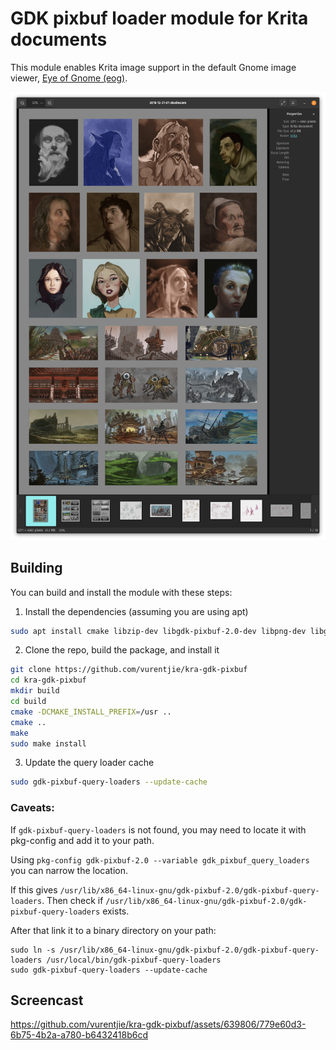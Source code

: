 # GDK pixbuf loader module for Krita documents

This module enables Krita image support in the default Gnome image viewer, [Eye of Gnome (eog)](https://wiki.gnome.org/Apps/EyeOfGnome).

![Screenshot](https://github.com/vurentjie/kra-gdk-pixbuf/blob/main/screenshot.png?raw=true)

## Building

You can build and install the module with these steps:

1. Install the dependencies (assuming you are using apt)
  ```sh
  sudo apt install cmake libzip-dev libgdk-pixbuf-2.0-dev libpng-dev libglib2.0-dev
  ```

2. Clone the repo, build the package, and install it
  ```sh
  git clone https://github.com/vurentjie/kra-gdk-pixbuf
  cd kra-gdk-pixbuf
  mkdir build
  cd build
  cmake -DCMAKE_INSTALL_PREFIX=/usr ..
  cmake ..
  make
  sudo make install
  ```

3. Update the query loader cache
  ```sh
  sudo gdk-pixbuf-query-loaders --update-cache
  ```

  ### **Caveats**:
  If `gdk-pixbuf-query-loaders` is not found, you may need to locate it with
  pkg-config and add it to your path.

  Using `pkg-config gdk-pixbuf-2.0 --variable gdk_pixbuf_query_loaders` you can
  narrow the location.

  If this gives `/usr/lib/x86_64-linux-gnu/gdk-pixbuf-2.0/gdk-pixbuf-query-loaders`.
  Then check if `/usr/lib/x86_64-linux-gnu/gdk-pixbuf-2.0/gdk-pixbuf-query-loaders` exists.

  After that link it to a binary directory on your path:
  ```
  sudo ln -s /usr/lib/x86_64-linux-gnu/gdk-pixbuf-2.0/gdk-pixbuf-query-loaders /usr/local/bin/gdk-pixbuf-query-loaders
  sudo gdk-pixbuf-query-loaders --update-cache
  ```

## Screencast

https://github.com/vurentjie/kra-gdk-pixbuf/assets/639806/779e60d3-6b75-4b2a-a780-b6432418b6cd

